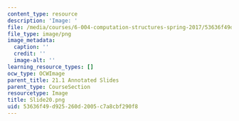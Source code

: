 ```yaml
---
content_type: resource
description: 'Image: '
file: /media/courses/6-004-computation-structures-spring-2017/53636f49d925260d2005c7a8cbf290f8_Slide20.png
file_type: image/png
image_metadata:
  caption: ''
  credit: ''
  image-alt: ''
learning_resource_types: []
ocw_type: OCWImage
parent_title: 21.1 Annotated Slides
parent_type: CourseSection
resourcetype: Image
title: Slide20.png
uid: 53636f49-d925-260d-2005-c7a8cbf290f8
---
```

